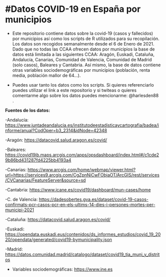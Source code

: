 #Datos COVID-19 en España por municipios
=====================================

- Este repositorio contiene datos sobre la covid-19 (casos y fallecidos) por municipios así como los scripts de R utilizados para su recopilación. Los datos son recogidos semanalmente desde el 6 de Enero de 2021. Dado que no todas las CCAA ofrecen datos por municipios la base de datos está limitada a las siguientes CCAA: Aragón, Euskadi, Cataluña, Andalucía, Canarias, Comunidad de Valencia, Comunidad de Madrid (solo casos), Baleares y Cantabria. Así mismo, la base de datos contiene otras variables sociodemográficas por municipios (población, renta media, población mallor de 64...).

- Puedes usar tanto los datos como los scripts. Si quieres referenciarlo puedes utilizar el link a este repositorio y si twiteas o quieres comentarme algo sobre los datos puedes mencionarme: @harlesden88 . 

**Fuentes de los datos:**

-Andalucía: https://www.juntadeandalucia.es/institutodeestadisticaycartografia/badea/informe/anual?CodOper=b3_2314&idNode=42348

-Aragón: https://datacovid.salud.aragon.es/covid/

-Baleares: https://covid19ib.maps.arcgis.com/apps/opsdashboard/index.html#/c1cde29b86bd431287fd4225bb4193a4

-Canarias: https://www.arcgis.com/home/webmap/viewer.html?url=https://services9.arcgis.com/CgZpnNiCwFObjaOT/ArcGIS/rest/services/CVCanarias/FeatureServer&source=sd

-Cantabria: https://www.icane.es/covid19/dashboard/mun-cases/home

-C. de Valencia: https://dadesobertes.gva.es/dataset/covid-19-casos-confirmats-pcr-casos-pcr-en-els-ultims-14-dies-i-persones-mortes-per-municipi-2021

-Cataluña: https://datacovid.salud.aragon.es/covid/

-Euskadi: https://opendata.euskadi.eus/contenidos/ds_informes_estudios/covid_19_2020/opendata/generated/covid19-bymunicipality.json

-Madrid: https://datos.comunidad.madrid/catalogo/dataset/covid19_tia_muni_y_distritos

- Variables sociodemográficas: https://www.ine.es

